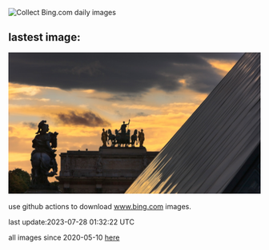 ![Collect Bing.com daily images](https://github.com/counter2015/bing-daily-images/workflows/Collect%20Bing.com%20daily%20images/badge.svg)
## lastest image:
![](images/ParisLouvre.jpg)

use github actions to download www.bing.com images.

last update:2023-07-28 01:32:22 UTC

all images since 2020-05-10 [here](https://github.com/counter2015/bing-daily-images/tree/master/images) 
